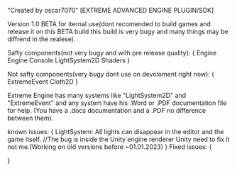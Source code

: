 "Created by oscar7070"
[EXTREME ADVANCED ENGINE PLUGIN/SDK]

Version 1.0 BETA for iternal use(dont recomended to build games and release it on this BETA build this build is very bugy and many things may be diffrend in the realese).

Safty components(not very bugy and with pre release quality):
{
Engine
Engine Console
LightSystem2D
Shaders
}

Not safty components(very bugy dont use on devoloment right now):
{
ExtremeEvent
Cloth2D
}

Extreme Engine has many systems like "LightSystem2D" and "ExtremeEvent" and any system have his .Word or .PDF documentation file for help.
(You have a .docs documentation and a .PDF no difference between them).

known issues:
{
   LightSystem: All lights can disappear in the editor and the game itself. //The bug is inside the Unity engine renderer Unity need to fix it not me.(Working on old versions before ~01.01.2023)
}
Fixed issues:
{

}
